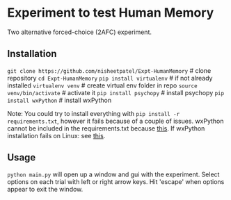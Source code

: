 # Experiment to test Human Memory
Two alternative forced-choice (2AFC) experiment.

## Installation
`git clone https://github.com/nisheetpatel/Expt-HumanMemory` # clone repository
`cd Expt-HumanMemory`
`pip install virtualenv` # if not already installed
`virtualenv venv` # create virtual env folder in repo
`source venv/bin/activate` # activate it
`pip install psychopy` # install psychopy
`pip install wxPython` # install wxPython

Note: You could try to install everything with `pip install -r requirements.txt`, however it fails because of a couple of issues. 
wxPython cannot be included in the requirements.txt because [this](https://github.com/psychopy/psychopy/issues/2418). If wxPython installation fails on Linux: see [this](https://wxpython.org/pages/downloads/index.html).


## Usage
`python main.py` will open up a window and gui with the experiment. Select options on each trial with left or right arrow keys. Hit 'escape' when options appear to exit the window.
